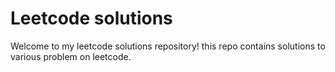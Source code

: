 #  Leetcode solutions

Welcome to my leetcode solutions repository!
this repo contains solutions to various problem on leetcode.


